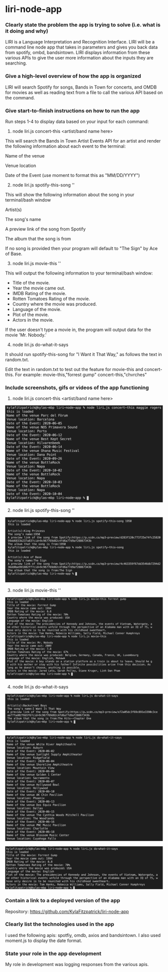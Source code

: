 # liri-node-app

### Clearly state the problem the app is trying to solve (i.e. what is it doing and why)
LIRI is a Language Interpretation and Recognition Interface. LIRI will be a command line node app that takes in parameters and gives you back data from spotify, ombd, bandsintown.
LIRI displays information from these various APIs to give the user more information about the inputs they are searching.

### Give a high-level overview of how the app is organized

LIRI will search Spotify for songs, Bands in Town for concerts, and OMDB for movies as well as reading text from a file to call the various API based on the command.

### Give start-to-finish instructions on how to run the app

Run steps 1-4 to display data based on your input for each command:

1. node liri.js concert-this <artist/band name here>

This will search the Bands in Town Artist Events API for an artist and render the following information about each event to the terminal:

Name of the venue

Venue location

Date of the Event (use moment to format this as "MM/DD/YYYY")


2. node liri.js spotify-this-song '<song name here>'

This will show the following information about the song in your terminal/bash window

Artist(s)

The song's name

A preview link of the song from Spotify

The album that the song is from

If no song is provided then your program will default to "The Sign" by Ace of Base.

3. node liri.js movie-this '<movie name here>'

This will output the following information to your terminal/bash window:

  * Title of the movie.
  * Year the movie came out.
  * IMDB Rating of the movie.
  * Rotten Tomatoes Rating of the movie.
  * Country where the movie was produced.
  * Language of the movie.
  * Plot of the movie.
  * Actors in the movie.

If the user doesn't type a movie in, the program will output data for the movie 'Mr. Nobody.'

4. node liri.js do-what-it-says

It should run spotify-this-song for "I Want it That Way," as follows the text in random.txt.

Edit the text in random.txt to test out the feature for movie-this and concert-this.
For example: 
movie-this,"forrest gump"
concert-this,"chvrches"

### Include screenshots, gifs or videos of the app functioning
1. node liri.js concert-this <artist/band name here>

![Alt text](/images/concert-this.png)

2. node liri.js spotify-this-song '<song name here>'

![Alt text](/images/spotify-this-song.png)

3. node liri.js movie-this '<movie name here>'

![Alt text](/images/movie-this.png)

4. node liri.js do-what-it-says

![Alt text](/images/do-what-it-says.png)

![Alt text](/images/do-what-it-says-concert.png)

![Alt text](/images/do-what-it-says-movie.png)


### Contain a link to a deployed version of the app

Repository: https://github.com/KylaFitzpatrick/liri-node-app

### Clearly list the technologies used in the app

I used the following apis: spotfiy, omdb, axios and bandsintown.  I also used moment.js to display the date format. 

### State your role in the app development

My role in development was logging responses from the various apis. 